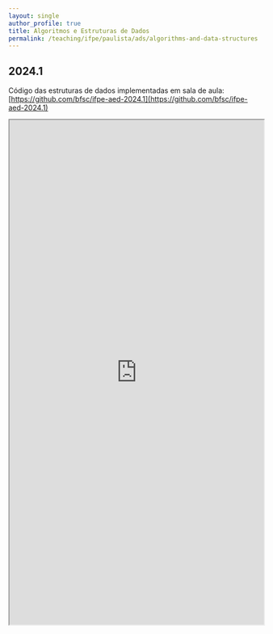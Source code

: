 ```yaml
---
layout: single
author_profile: true
title: Algoritmos e Estruturas de Dados
permalink: /teaching/ifpe/paulista/ads/algorithms-and-data-structures
---
```


## 2024.1

Código das estruturas de dados implementadas em sala de aula: [https://github.com/bfsc/ifpe-aed-2024.1](https://github.com/bfsc/ifpe-aed-2024.1)

<iframe src="https://docs.google.com/spreadsheets/d/e/2PACX-1vQSn9NOMAosYwnqI1V3epYAG-Nxgxe4o1lAR10J62dgUhXUR_HVxwkoCn0uYxfl-iTOkOgrs4ss1Dls/pubhtml?widget=true&amp;headers=false" style="position: relative; width: 100%;" height="1000"></iframe>
